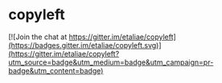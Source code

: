 # copyleft

[![Join the chat at https://gitter.im/etaliae/copyleft](https://badges.gitter.im/etaliae/copyleft.svg)](https://gitter.im/etaliae/copyleft?utm_source=badge&utm_medium=badge&utm_campaign=pr-badge&utm_content=badge)